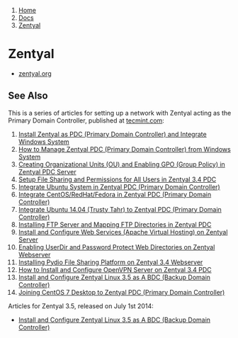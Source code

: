 <!-- -
Title: Zentyal
Description: Notes and links on Zentyal
First Published: 2014-04-09
Last Updated: 2014-10-16
- -->

<ol class="breadcrumb" itemprop="breadcrumb">
	<li><a href="/">Home</a></li>
	<li><a href="/docs/">Docs</a></li>
	<li><a href="/docs/zentyal.html">Zentyal</a></li>
</ol>

Zentyal
=======

*   [zentyal.org](http://www.zentyal.org/)

See Also
--------

This is a series of articles for setting up a network with Zentyal acting as 
the Primary Domain Controller, published at [tecmint.com](http://www.tecmint.com/):

1.  [Install Zentyal as PDC (Primary Domain Controller) and Integrate Windows 
    System](http://www.tecmint.com/install-zentyal-as-primary-domain-controller-and-integrate-windows-system/)
2.  [How to Manage Zentyal PDC (Primary Domain Controller) from Windows System](http://www.tecmint.com/how-to-manage-zentyal-primary-domain-controller-from-windows/)
3.  [Creating Organizational Units (OU) and Enabling GPO (Group Policy) in 
    Zentyal PDC Server](http://www.tecmint.com/creating-organizational-units-and-enableing-group-policy-in-zentyal/)
4.  [Setup File Sharing and Permissions for All Users in Zentyal 3.4 PDC](http://www.tecmint.com/setup-file-sharing-in-zentyal-3-4-pdc/)
5.  [Integrate Ubuntu System in Zentyal PDC (Primary Domain Controller)](http://www.tecmint.com/integrate-ubuntu-system-in-zentyal-pdc/)
6.  [Integrate CentOS/RedHat/Fedora in Zentyal PDC (Primary Domain Controller)](http://www.tecmint.com/integrate-centos-in-zentyal-pdc/)
7.  [Integrate Ubuntu 14.04 (Trusty Tahr) to Zentyal PDC (Primary Domain Controller)](http://www.tecmint.com/integrate-ubuntu-14-04-to-zentyal-pdc/)
8.  [Installing FTP Server and Mapping FTP Directories in Zentyal PDC](http://www.tecmint.com/installing-ftp-server-and-mapping-ftp-directories-in-zentyal-pdc-part-8/)
9.  [Install and Configure Web Services (Apache Virtual Hosting) on Zentyal 
    Server](http://www.tecmint.com/install-and-configure-web-services-on-zentyal/)
10. [Enabling UserDir and Password Protect Web Directories on Zentyal Webserver](http://www.tecmint.com/enabling-userdir-and-password-protect-web-directoires-on-zentyal/)
11. [Installing Pydio File Sharing Platform on Zentyal 3.4 Webserver](http://www.tecmint.com/installing-pydio-file-sharing-on-zentyal-webserver/)
12. [How to Install and Configure OpenVPN Server on Zentyal 3.4 PDC](http://www.tecmint.com/install-openvpn-server-on-zentyal/)
13. [Install and Configure Zentyal Linux 3.5 as A BDC (Backup Domain Controller)](http://www.tecmint.com/configure-zentyal-as-backup-domain-controller/)
14. [Joining CentOS 7 Desktop to Zentyal PDC (Primary Domain Controller)](http://www.tecmint.com/join-centos-7-to-zentyal-pdc/)

Articles for Zentyal 3.5, released on July 1st 2014:

*   [Install and Configure Zentyal Linux 3.5 as A BDC (Backup Domain Controller)](http://www.tecmint.com/configure-zentyal-as-backup-domain-controller/)
